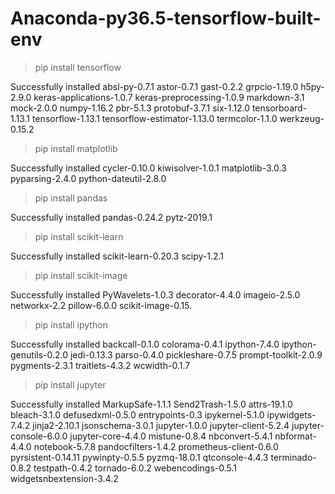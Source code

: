 
# Anaconda-py36.5-tensorflow-built-env

> pip install tensorflow

Successfully installed absl-py-0.7.1 astor-0.7.1 gast-0.2.2 grpcio-1.19.0 h5py-2.9.0 keras-applications-1.0.7 keras-preprocessing-1.0.9 markdown-3.1 mock-2.0.0 numpy-1.16.2 pbr-5.1.3 protobuf-3.7.1 six-1.12.0 tensorboard-1.13.1 tensorflow-1.13.1 tensorflow-estimator-1.13.0 termcolor-1.1.0 werkzeug-0.15.2
> pip install matplotlib

Successfully installed cycler-0.10.0 kiwisolver-1.0.1 matplotlib-3.0.3 pyparsing-2.4.0 python-dateutil-2.8.0
> pip install pandas

Successfully installed pandas-0.24.2 pytz-2019.1
> pip install scikit-learn

Successfully installed scikit-learn-0.20.3 scipy-1.2.1
> pip install scikit-image

Successfully installed PyWavelets-1.0.3 decorator-4.4.0 imageio-2.5.0 networkx-2.2 pillow-6.0.0 scikit-image-0.15.
> pip install ipython

Successfully installed backcall-0.1.0 colorama-0.4.1 ipython-7.4.0 ipython-genutils-0.2.0 jedi-0.13.3 parso-0.4.0 pickleshare-0.7.5 prompt-toolkit-2.0.9 pygments-2.3.1 traitlets-4.3.2 wcwidth-0.1.7
> pip install jupyter

Successfully installed MarkupSafe-1.1.1 Send2Trash-1.5.0 attrs-19.1.0 bleach-3.1.0 defusedxml-0.5.0 entrypoints-0.3 ipykernel-5.1.0 ipywidgets-7.4.2 jinja2-2.10.1 jsonschema-3.0.1 jupyter-1.0.0 jupyter-client-5.2.4 jupyter-console-6.0.0 jupyter-core-4.4.0 mistune-0.8.4 nbconvert-5.4.1 nbformat-4.4.0 notebook-5.7.8 pandocfilters-1.4.2 prometheus-client-0.6.0 pyrsistent-0.14.11 pywinpty-0.5.5 pyzmq-18.0.1 qtconsole-4.4.3 terminado-0.8.2 testpath-0.4.2 tornado-6.0.2 webencodings-0.5.1 widgetsnbextension-3.4.2